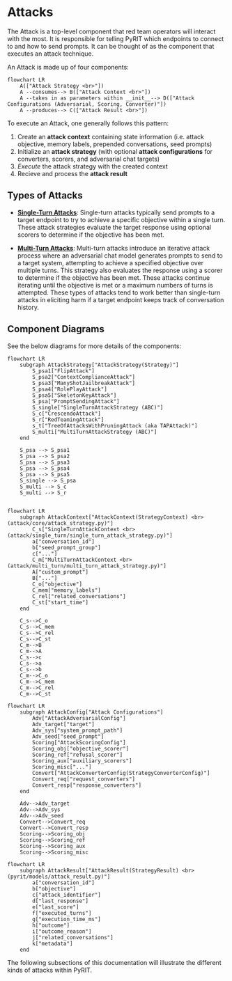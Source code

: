 # Attacks

The Attack is a top-level component that red team operators will interact with the most. It is responsible for telling PyRIT which endpoints to connect to and how to send prompts. It can be thought of as the component that executes an attack technique.

An Attack is made up of four components:

```{mermaid}
flowchart LR
    A(["Attack Strategy <br>"])
    A --consumes--> B(["Attack Context <br>"])
    A --takes in as parameters within __init__--> D(["Attack Configurations (Adversarial, Scoring, Converter)"])
    A --produces--> C(["Attack Result <br>"])
```

To execute an Attack, one generally follows this pattern:
1. Create an **attack context** containing state information (i.e. attack objective, memory labels, prepended conversations, seed prompts)
2. Initialize an **attack strategy** (with optional **attack configurations** for converters, scorers, and adversarial chat targets)
3. _Execute_ the attack strategy with the created context
4. Recieve and process the **attack result**

## Types of Attacks

- [**Single-Turn Attacks**](./single_turn/0_single_turn.md): Single-turn attacks typically send prompts to a target endpoint to try to achieve a specific objective within a single turn. These attack strategies evaluate the target response using optional scorers to determine if the objective has been met.

- [**Multi-Turn Attacks**](./multi_turn/0_multi_turn.md): Multi-turn attacks introduce an iterative attack process where an adversarial chat model generates prompts to send to a target system, attempting to achieve a specified objective over multiple turns. This strategy also evaluates the response using a scorer to determine if the objective has been met. These attacks continue iterating until the objective is met or a maximum numbers of turns is attempted. These types of attacks tend to work better than single-turn attacks in eliciting harm if a target endpoint keeps track of conversation history.

## Component Diagrams
See the below diagrams for more details of the components:
```{mermaid}
flowchart LR
    subgraph AttackStrategy["AttackStrategy(Strategy)"]
        S_psa1["FlipAttack"]
        S_psa2["ContextComplianceAttack"]
        S_psa3["ManyShotJailbreakAttack"]
        S_psa4["RolePlayAttack"]
        S_psa5["SkeletonKeyAttack"]
        S_psa["PromptSendingAttack"]
        S_single["SingleTurnAttackStrategy (ABC)"]
        S_c["CrescendoAttack"]
        S_r["RedTeamingAttack"]
        s_t["TreeOfAttacksWithPruningAttack (aka TAPAttack)"]
        S_multi["MultiTurnAttackStrategy (ABC)"]
    end

    S_psa --> S_psa1
    S_psa --> S_psa2
    S_psa --> S_psa3
    S_psa --> S_psa4
    S_psa --> S_psa5
    S_single --> S_psa
    S_multi --> S_c
    S_multi --> S_r
    
```

```{mermaid}
flowchart LR
    subgraph AttackContext["AttackContext(StrategyContext) <br>(attack/core/attack_strategy.py)"]
        C_s["SingleTurnAttackContext <br>(attack/single_turn/single_turn_attack_strategy.py)"]
        a["conversation_id"]
        b["seed_prompt_group"]
        c["..."]
        C_m["MultiTurnAttackContext <br>(attack/multi_turn/multi_turn_attack_strategy.py)"]
        A["custom_prompt"]
        B["..."]
        C_o["objective"]
        C_mem["memory_labels"]
        C_rel["related_conversations"]
        C_st["start_time"]
    end

    C_s-->C_o
    C_s-->C_mem
    C_s-->C_rel
    C_s-->C_st
    C_m-->B
    C_m-->A
    C_s-->c
    C_s-->a
    C_s-->b
    C_m-->C_o
    C_m-->C_mem
    C_m-->C_rel
    C_m-->C_st
```

```{mermaid}
flowchart LR
    subgraph AttackConfig["Attack Configurations"]
        Adv["AttackAdversarialConfig"]
        Adv_target["target"]
        Adv_sys["system_prompt_path"]
        Adv_seed["seed_prompt"]
        Scoring["AttackScoringConfig"]
        Scoring_obj["objective_scorer"]
        Scoring_ref["refusal_scorer"]
        Scoring_aux["auxiliary_scorers"]
        Scoring_misc["..."]
        Convert["AttackConverterConfig(StrategyConverterConfig)"]
        Convert_req["request_converters"]
        Convert_resp["response_converters"]
    end

    Adv-->Adv_target
    Adv-->Adv_sys
    Adv-->Adv_seed
    Convert-->Convert_req
    Convert-->Convert_resp
    Scoring-->Scoring_obj
    Scoring-->Scoring_ref
    Scoring-->Scoring_aux
    Scoring-->Scoring_misc
```

```{mermaid}
flowchart LR
    subgraph AttackResult["AttackResult(StrategyResult) <br>(pyrit/models/attack_result.py)"]
        a["conversation_id"]
        b["objective"]
        c["attack_identifier"]
        d["last_response"]
        e["last_score"]
        f["executed_turns"]
        g["execution_time_ms"]
        h["outcome"]
        i["outcome_reason"]
        j["related_conversations"]
        k["metadata"]
    end
```

The following subsections of this documentation will illustrate the different kinds of attacks within PyRIT.
